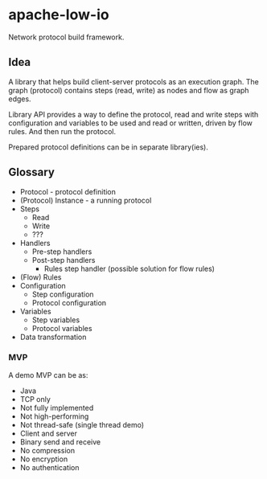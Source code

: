 # apache-low-io

Network protocol build framework.

## Idea

A library that helps build client-server protocols as an execution graph. The graph (protocol) contains steps (read,
write) as nodes and flow as graph edges.

Library API provides a way to define the protocol, read and write steps with configuration and variables to be used and
read or written, driven by flow rules. And then run the protocol.

Prepared protocol definitions can be in separate library(ies).

## Glossary

* Protocol - protocol definition
* (Protocol) Instance - a running protocol
* Steps
    * Read
    * Write
    * ???
* Handlers
    * Pre-step handlers
    * Post-step handlers
        * Rules step handler (possible solution for flow rules)
* (Flow) Rules
* Configuration
    * Step configuration
    * Protocol configuration
* Variables
    * Step variables
    * Protocol variables
* Data transformation

### MVP

A demo MVP can be as:

* Java
* TCP only
* Not fully implemented
* Not high-performing
* Not thread-safe (single thread demo)
* Client and server
* Binary send and receive
* No compression
* No encryption
* No authentication
